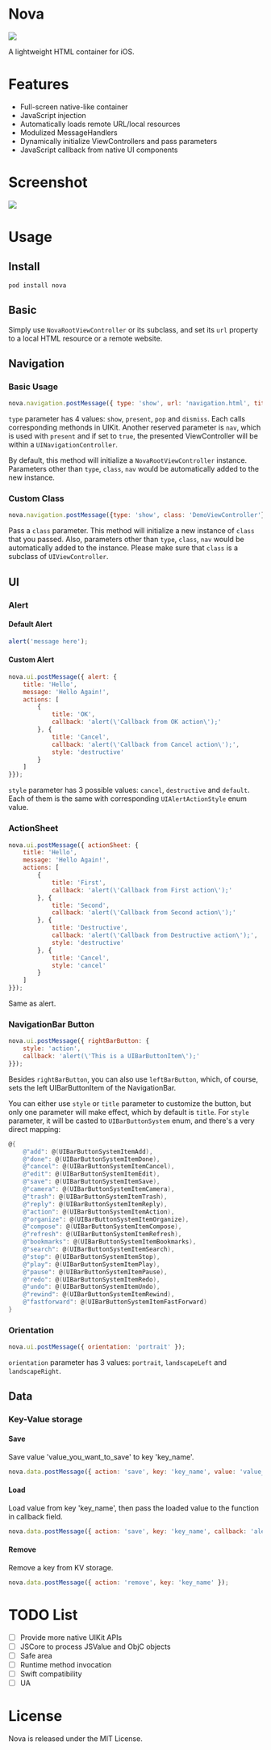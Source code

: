 # Nova

![](https://img.shields.io/cocoapods/v/Nova.svg)

A lightweight HTML container for iOS.

# Features

* Full-screen native-like container
* JavaScript injection
* Automatically loads remote URL/local resources
* Modulized MessageHandlers
* Dynamically initialize ViewControllers and pass parameters
* JavaScript callback from native UI components

# Screenshot

![](Screenshots/1.png)

# Usage

## Install

`pod install nova`

## Basic

Simply use `NovaRootViewController` or its subclass, and set its `url` property to a local HTML resource or a remote website.

## Navigation

### Basic Usage

```javascript
nova.navigation.postMessage({ type: 'show', url: 'navigation.html', title: 'Navigation' });
```

`type` parameter has 4 values: `show`, `present`, `pop` and `dismiss`. Each calls corresponding methonds in UIKit. Another reserved parameter is `nav`, which is used with `present` and if set to `true`, the presented ViewController will be within a `UINavigationController`.

By default, this method will initialize a `NovaRootViewController` instance. Parameters other than `type`, `class`, `nav` would be automatically added to the new instance.

### Custom Class

```javascript
nova.navigation.postMessage({type: 'show', class: 'DemoViewController'});
```

Pass a `class` parameter. This method will initialize a new instance of `class` that you passed. Also, parameters other than `type`, `class`, `nav` would be automatically added to the instance. Please make sure that `class` is a subclass of `UIViewController`.

## UI

### Alert

#### Default Alert

```javascript
alert('message here');
```

#### Custom Alert

```javascript
nova.ui.postMessage({ alert: {
    title: 'Hello', 
    message: 'Hello Again!', 
    actions: [
        {
            title: 'OK', 
            callback: 'alert(\'Callback from OK action\');' 
        }, {
            title: 'Cancel', 
            callback: 'alert(\'Callback from Cancel action\');', 
            style: 'destructive'
        }
    ]
}});
```

`style` parameter has 3 possible values: `cancel`, `destructive` and `default`. Each of them is the same with corresponding `UIAlertActionStyle` enum value. 

### ActionSheet

```javascript
nova.ui.postMessage({ actionSheet: { 
    title: 'Hello', 
    message: 'Hello Again!', 
    actions: [
        {
            title: 'First', 
            callback: 'alert(\'Callback from First action\');' 
        }, {
            title: 'Second', 
            callback: 'alert(\'Callback from Second action\');' 
        }, {
            title: 'Destructive',
            callback: 'alert(\'Callback from Destructive action\');',
            style: 'destructive'
        }, {
            title: 'Cancel', 
            style: 'cancel'
        }
    ]
}});
```

Same as alert.

### NavigationBar Button

```javascript
nova.ui.postMessage({ rightBarButton: {
    style: 'action', 
    callback: 'alert(\'This is a UIBarButtonItem\');' 
}});
```

Besides `rightBarButton`, you can also use `leftBarButton`, which, of course, sets the left UIBarButtonItem of the NavigationBar.

You can either use `style` or `title` parameter to customize the button, but only one parameter will make effect, which by default is `title`. For `style` parameter, it will be casted to `UIBarButtonSystem` enum, and there's a very direct mapping:

```objective-c
@{
    @"add": @(UIBarButtonSystemItemAdd),
    @"done": @(UIBarButtonSystemItemDone),
    @"cancel": @(UIBarButtonSystemItemCancel),
    @"edit": @(UIBarButtonSystemItemEdit),
    @"save": @(UIBarButtonSystemItemSave),
    @"camera": @(UIBarButtonSystemItemCamera),
    @"trash": @(UIBarButtonSystemItemTrash),
    @"reply": @(UIBarButtonSystemItemReply),
    @"action": @(UIBarButtonSystemItemAction),
    @"organize": @(UIBarButtonSystemItemOrganize),
    @"compose": @(UIBarButtonSystemItemCompose),
    @"refresh": @(UIBarButtonSystemItemRefresh),
    @"bookmarks": @(UIBarButtonSystemItemBookmarks),
    @"search": @(UIBarButtonSystemItemSearch),
    @"stop": @(UIBarButtonSystemItemStop),
    @"play": @(UIBarButtonSystemItemPlay),
    @"pause": @(UIBarButtonSystemItemPause),
    @"redo": @(UIBarButtonSystemItemRedo),
    @"undo": @(UIBarButtonSystemItemUndo),
    @"rewind": @(UIBarButtonSystemItemRewind),
    @"fastforward": @(UIBarButtonSystemItemFastForward)
}
```

### Orientation

```javascript
nova.ui.postMessage({ orientation: 'portrait' });
```

`orientation` parameter has 3 values: `portrait`, `landscapeLeft` and `landscapeRight`.

## Data

### Key-Value storage

#### Save

Save value 'value_you_want_to_save' to key 'key_name'.

```javascript
nova.data.postMessage({ action: 'save', key: 'key_name', value: 'value_you_want_to_save'});
```

#### Load

Load value from key 'key_name', then pass the loaded value to the function in callback field.

```javascript
nova.data.postMessage({ action: 'save', key: 'key_name', callback: 'alert' });
```

#### Remove

Remove a key from KV storage.

```javascript
nova.data.postMessage({ action: 'remove', key: 'key_name' });
```

# TODO List

- [ ] Provide more native UIKit APIs
- [ ] JSCore to process JSValue and ObjC objects
- [ ] Safe area
- [ ] Runtime method invocation
- [ ] Swift compatibility
- [ ] UA

# License

Nova is released under the MIT License. 
